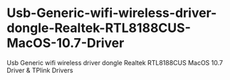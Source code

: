 # Usb-Generic-wifi-wireless-driver-dongle-Realtek-RTL8188CUS-MacOS-10.7-Driver
Usb Generic wifi wireless driver dongle Realtek RTL8188CUS MacOS 10.7 Driver & TPlink Drivers
